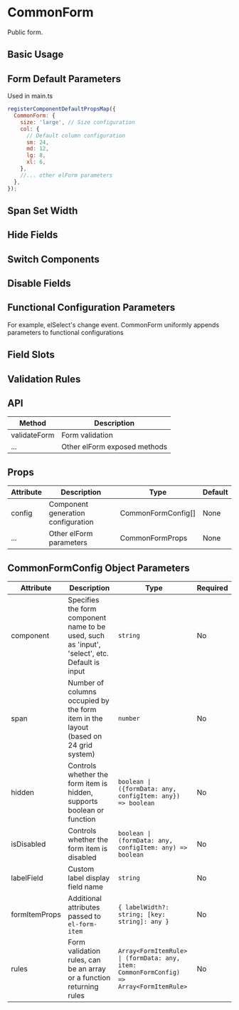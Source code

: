 # CommonForm

Public form.

## Basic Usage

<demo vue="ui/CommonForm/basic.vue" />

## Form Default Parameters

Used in main.ts

```js
registerComponentDefaultPropsMap({
  CommonForm: {
    size: 'large', // Size configuration
    col: {
      // Default column configuration
      sm: 24,
      md: 12,
      lg: 8,
      xl: 6,
    },
    //... other elForm parameters
  },
});
```

## Span Set Width

<demo vue="ui/CommonForm/span.vue" />

## Hide Fields

<demo vue="ui/CommonForm/hidden.vue" />

## Switch Components

<demo vue="ui/CommonForm/changeComponent.vue" />

## Disable Fields

<demo vue="ui/CommonForm/disabled.vue" />

## Functional Configuration Parameters

For example, elSelect's change event. CommonForm uniformly appends parameters to functional configurations

<demo vue="ui/CommonForm/functionArgs.vue" />

## Field Slots

<demo vue="ui/CommonForm/fieldSlot.vue" />

## Validation Rules

<demo vue="ui/CommonForm/rules.vue" />

## API

| Method       | Description                  |
| ------------ | ---------------------------- |
| validateForm | Form validation              |
| ...          | Other elForm exposed methods |

## Props

| Attribute | Description                        | Type               | Default |
| --------- | ---------------------------------- | ------------------ | ------- |
| config    | Component generation configuration | CommonFormConfig[] | None    |
| ...       | Other elForm parameters            | CommonFormProps    | None    |

## CommonFormConfig Object Parameters

| Attribute     | Description                                                                                    | Type                                                                                    | Required |
| ------------- | ---------------------------------------------------------------------------------------------- | --------------------------------------------------------------------------------------- | -------- |
| component     | Specifies the form component name to be used, such as 'input', 'select', etc. Default is input | `string`                                                                                | No       |
| span          | Number of columns occupied by the form item in the layout (based on 24 grid system)            | `number`                                                                                | No       |
| hidden        | Controls whether the form item is hidden, supports boolean or function                         | `boolean \| ({formData: any, configItem: any}) => boolean`                              | No       |
| isDisabled    | Controls whether the form item is disabled                                                     | `boolean \| (formData: any, configItem: any) => boolean`                                | No       |
| labelField    | Custom label display field name                                                                | `string`                                                                                | No       |
| formItemProps | Additional attributes passed to `el-form-item`                                                 | `{ labelWidth?: string; [key: string]: any }`                                           | No       |
| rules         | Form validation rules, can be an array or a function returning rules                           | `Array<FormItemRule> \| (formData: any, item: CommonFormConfig) => Array<FormItemRule>` | No       |
